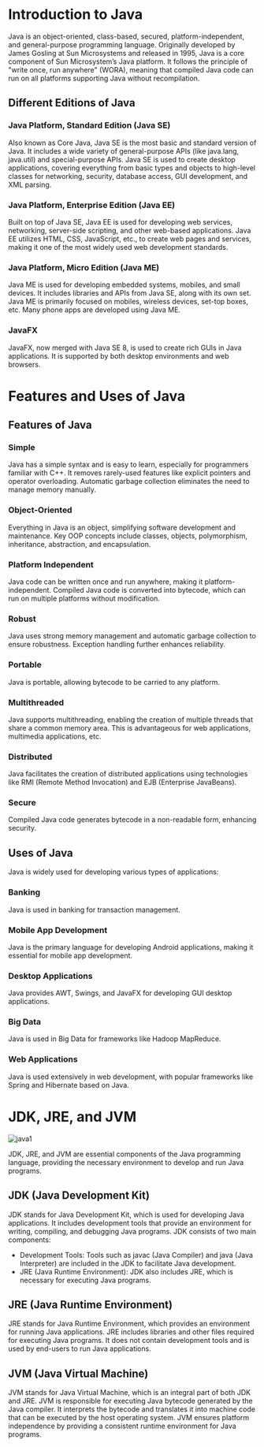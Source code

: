 # Introduction to Java

Java is an object-oriented, class-based, secured, platform-independent, and general-purpose programming language. Originally developed by James Gosling at Sun Microsystems and released in 1995, Java is a core component of Sun Microsystem’s Java platform. It follows the principle of "write once, run anywhere" (WORA), meaning that compiled Java code can run on all platforms supporting Java without recompilation.

## Different Editions of Java

### Java Platform, Standard Edition (Java SE)
Also known as Core Java, Java SE is the most basic and standard version of Java. It includes a wide variety of general-purpose APIs (like java.lang, java.util) and special-purpose APIs. Java SE is used to create desktop applications, covering everything from basic types and objects to high-level classes for networking, security, database access, GUI development, and XML parsing.

### Java Platform, Enterprise Edition (Java EE)
Built on top of Java SE, Java EE is used for developing web services, networking, server-side scripting, and other web-based applications. Java EE utilizes HTML, CSS, JavaScript, etc., to create web pages and services, making it one of the most widely used web development standards.

### Java Platform, Micro Edition (Java ME)
Java ME is used for developing embedded systems, mobiles, and small devices. It includes libraries and APIs from Java SE, along with its own set. Java ME is primarily focused on mobiles, wireless devices, set-top boxes, etc. Many phone apps are developed using Java ME.

### JavaFX
JavaFX, now merged with Java SE 8, is used to create rich GUIs in Java applications. It is supported by both desktop environments and web browsers.

# Features and Uses of Java

## Features of Java

### Simple
Java has a simple syntax and is easy to learn, especially for programmers familiar with C++. It removes rarely-used features like explicit pointers and operator overloading. Automatic garbage collection eliminates the need to manage memory manually.

### Object-Oriented
Everything in Java is an object, simplifying software development and maintenance. Key OOP concepts include classes, objects, polymorphism, inheritance, abstraction, and encapsulation.

### Platform Independent
Java code can be written once and run anywhere, making it platform-independent. Compiled Java code is converted into bytecode, which can run on multiple platforms without modification.

### Robust
Java uses strong memory management and automatic garbage collection to ensure robustness. Exception handling further enhances reliability.

### Portable
Java is portable, allowing bytecode to be carried to any platform.

### Multithreaded
Java supports multithreading, enabling the creation of multiple threads that share a common memory area. This is advantageous for web applications, multimedia applications, etc.

### Distributed
Java facilitates the creation of distributed applications using technologies like RMI (Remote Method Invocation) and EJB (Enterprise JavaBeans).

### Secure
Compiled Java code generates bytecode in a non-readable form, enhancing security.

## Uses of Java

Java is widely used for developing various types of applications:

### Banking
Java is used in banking for transaction management.

### Mobile App Development
Java is the primary language for developing Android applications, making it essential for mobile app development.

### Desktop Applications
Java provides AWT, Swings, and JavaFX for developing GUI desktop applications.

### Big Data
Java is used in Big Data for frameworks like Hadoop MapReduce.

### Web Applications
Java is used extensively in web development, with popular frameworks like Spring and Hibernate based on Java.

# JDK, JRE, and JVM

![java1](https://github.com/Chandi977/Galgotias-MCA-Study-Material/assets/55855799/a995c973-a635-4f1f-ba55-7ec1cd5c5e9d)

JDK, JRE, and JVM are essential components of the Java programming language, providing the necessary environment to develop and run Java programs.

## JDK (Java Development Kit)

JDK stands for Java Development Kit, which is used for developing Java applications. It includes development tools that provide an environment for writing, compiling, and debugging Java programs. JDK consists of two main components:

- Development Tools: Tools such as javac (Java Compiler) and java (Java Interpreter) are included in the JDK to facilitate Java development.
- JRE (Java Runtime Environment): JDK also includes JRE, which is necessary for executing Java programs.

## JRE (Java Runtime Environment)

JRE stands for Java Runtime Environment, which provides an environment for running Java applications. JRE includes libraries and other files required for executing Java programs. It does not contain development tools and is used by end-users to run Java applications.

## JVM (Java Virtual Machine)

JVM stands for Java Virtual Machine, which is an integral part of both JDK and JRE. JVM is responsible for executing Java bytecode generated by the Java compiler. It interprets the bytecode and translates it into machine code that can be executed by the host operating system. JVM ensures platform independence by providing a consistent runtime environment for Java programs.

